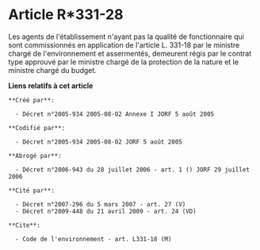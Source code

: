 # Article R*331-28

Les agents de l'établissement n'ayant pas la qualité de fonctionnaire qui sont commissionnés en application de l'article L.
331-18 par le ministre chargé de l'environnement et assermentés, demeurent régis par le contrat type approuvé par le ministre
chargé de la protection de la nature et le ministre chargé du budget.

**Liens relatifs à cet article**

	**Créé par**:

	  - Décret n°2005-934 2005-08-02 Annexe I JORF 5 août 2005

	**Codifié par**:

	  - Décret n°2005-934 2005-08-02 JORF 5 août 2005

	**Abrogé par**:

	  - Décret n°2006-943 du 28 juillet 2006 - art. 1 () JORF 29 juillet 2006

	**Cité par**:

	  - Décret n°2007-296 du 5 mars 2007 - art. 27 (V)
	  - Décret n°2009-448 du 21 avril 2009 - art. 24 (VD)

	**Cite**:

	  - Code de l'environnement - art. L331-18 (M)
